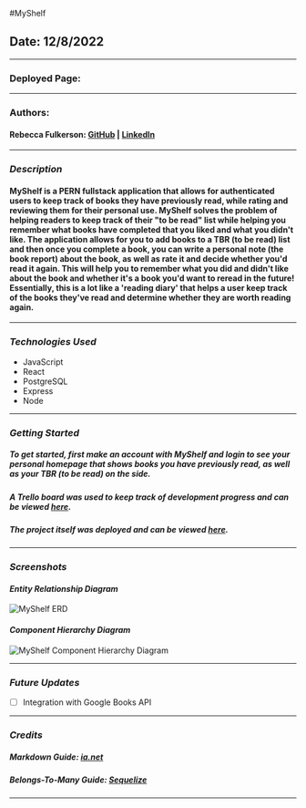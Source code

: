 #MyShelf

## **Date:** 12/8/2022

---

### **Deployed Page:** 

---

### **Authors:**

#### Rebecca Fulkerson: [GitHub](https://github.com/ralicynf) | [LinkedIn](https://www.linkedin.com/in/fulkersonrebecca/)

---

### **_Description_**

#### MyShelf is a PERN fullstack application that allows for authenticated users to keep track of books they have previously read, while rating and reviewing them for their personal use. MyShelf solves the problem of helping readers to keep track of their "to be read" list while helping you remember what books have completed that you liked and what you didn't like. The application allows for you to add books to a TBR (to be read) list and then once you complete a book, you can write a personal note (the book report) about the book, as well as rate it and decide whether you'd read it again. This will help you to remember what you did and didn't like about the book and whether it's a book you'd want to reread in the future! Essentially, this is a lot like a 'reading diary' that helps a user keep track of the books they've read and determine whether they are worth reading again.

---

### **_Technologies Used_**

- JavaScript
- React
- PostgreSQL
- Express
- Node

---

### **_Getting Started_**

##### To get started, first make an account with MyShelf and login to see your personal homepage that shows books you have previously read, as well as your TBR (to be read) on the side.

##### A Trello board was used to keep track of development progress and can be viewed [here](https://trello.com/b/pcs2wwF3/myshelf).

##### The project itself was deployed and can be viewed [here](url).

---

### **_Screenshots_**

#### _Entity Relationship Diagram_

![MyShelf ERD](https://i.imgur.com/St7F0Xk.png)

#### _Component Hierarchy Diagram_

![MyShelf Component Hierarchy Diagram](https://i.imgur.com/yBMznGQ.png)

---

### **_Future Updates_**

- [ ] Integration with Google Books API

---

### **_Credits_**

##### Markdown Guide: [ia.net](https://ia.net/writer/support/general/markdown-guide)

##### Belongs-To-Many Guide: [Sequelize](https://sequelize.org/v3/docs/associations/#belongs-to-many-associations)

---
